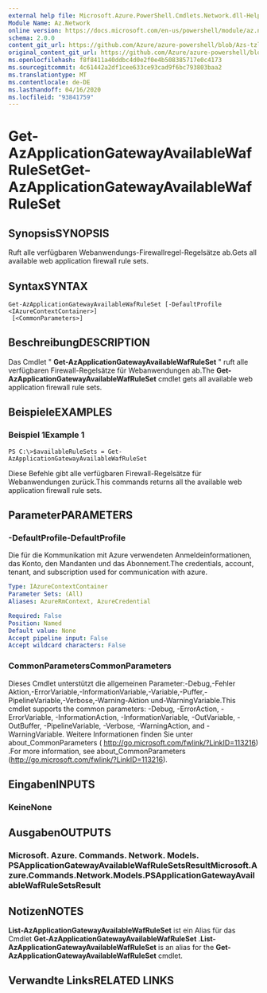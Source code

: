 ```yaml
---
external help file: Microsoft.Azure.PowerShell.Cmdlets.Network.dll-Help.xml
Module Name: Az.Network
online version: https://docs.microsoft.com/en-us/powershell/module/az.network/get-AzApplicationGatewayAvailableWafRuleSet
schema: 2.0.0
content_git_url: https://github.com/Azure/azure-powershell/blob/Azs-tzl/src/Network/Network/help/Get-AzApplicationGatewayAvailableWafRuleSet.md
original_content_git_url: https://github.com/Azure/azure-powershell/blob/Azs-tzl/src/Network/Network/help/Get-AzApplicationGatewayAvailableWafRuleSet.md
ms.openlocfilehash: f8f8411a40ddbc4d0e2f0e4b508385717e0c4173
ms.sourcegitcommit: 4c61442a2df1cee633ce93cad9f6bc793803baa2
ms.translationtype: MT
ms.contentlocale: de-DE
ms.lasthandoff: 04/16/2020
ms.locfileid: "93841759"
---
```

# <span data-ttu-id="55e90-101">Get-AzApplicationGatewayAvailableWafRuleSet</span><span class="sxs-lookup"><span data-stu-id="55e90-101">Get-AzApplicationGatewayAvailableWafRuleSet</span></span>

## <span data-ttu-id="55e90-102">Synopsis</span><span class="sxs-lookup"><span data-stu-id="55e90-102">SYNOPSIS</span></span>
<span data-ttu-id="55e90-103">Ruft alle verfügbaren Webanwendungs-Firewallregel-Regelsätze ab.</span><span class="sxs-lookup"><span data-stu-id="55e90-103">Gets all available web application firewall rule sets.</span></span>

## <span data-ttu-id="55e90-104">Syntax</span><span class="sxs-lookup"><span data-stu-id="55e90-104">SYNTAX</span></span>

```
Get-AzApplicationGatewayAvailableWafRuleSet [-DefaultProfile <IAzureContextContainer>]
 [<CommonParameters>]
```

## <span data-ttu-id="55e90-105">Beschreibung</span><span class="sxs-lookup"><span data-stu-id="55e90-105">DESCRIPTION</span></span>
<span data-ttu-id="55e90-106">Das Cmdlet " **Get-AzApplicationGatewayAvailableWafRuleSet** " ruft alle verfügbaren Firewall-Regelsätze für Webanwendungen ab.</span><span class="sxs-lookup"><span data-stu-id="55e90-106">The **Get-AzApplicationGatewayAvailableWafRuleSet** cmdlet gets all available web application firewall rule sets.</span></span>

## <span data-ttu-id="55e90-107">Beispiele</span><span class="sxs-lookup"><span data-stu-id="55e90-107">EXAMPLES</span></span>

### <span data-ttu-id="55e90-108">Beispiel 1</span><span class="sxs-lookup"><span data-stu-id="55e90-108">Example 1</span></span>
```
PS C:\>$availableRuleSets = Get-AzApplicationGatewayAvailableWafRuleSet
```

<span data-ttu-id="55e90-109">Diese Befehle gibt alle verfügbaren Firewall-Regelsätze für Webanwendungen zurück.</span><span class="sxs-lookup"><span data-stu-id="55e90-109">This commands returns all the available web application firewall rule sets.</span></span>

## <span data-ttu-id="55e90-110">Parameter</span><span class="sxs-lookup"><span data-stu-id="55e90-110">PARAMETERS</span></span>

### <span data-ttu-id="55e90-111">-DefaultProfile</span><span class="sxs-lookup"><span data-stu-id="55e90-111">-DefaultProfile</span></span>
<span data-ttu-id="55e90-112">Die für die Kommunikation mit Azure verwendeten Anmeldeinformationen, das Konto, den Mandanten und das Abonnement.</span><span class="sxs-lookup"><span data-stu-id="55e90-112">The credentials, account, tenant, and subscription used for communication with azure.</span></span>

```yaml
Type: IAzureContextContainer
Parameter Sets: (All)
Aliases: AzureRmContext, AzureCredential

Required: False
Position: Named
Default value: None
Accept pipeline input: False
Accept wildcard characters: False
```

### <span data-ttu-id="55e90-113">CommonParameters</span><span class="sxs-lookup"><span data-stu-id="55e90-113">CommonParameters</span></span>
<span data-ttu-id="55e90-114">Dieses Cmdlet unterstützt die allgemeinen Parameter:-Debug,-Fehler Aktion,-ErrorVariable,-InformationVariable,-Variable,-Puffer,-PipelineVariable,-Verbose,-Warning-Aktion und-WarningVariable.</span><span class="sxs-lookup"><span data-stu-id="55e90-114">This cmdlet supports the common parameters: -Debug, -ErrorAction, -ErrorVariable, -InformationAction, -InformationVariable, -OutVariable, -OutBuffer, -PipelineVariable, -Verbose, -WarningAction, and -WarningVariable.</span></span> <span data-ttu-id="55e90-115">Weitere Informationen finden Sie unter about_CommonParameters ( http://go.microsoft.com/fwlink/?LinkID=113216) .</span><span class="sxs-lookup"><span data-stu-id="55e90-115">For more information, see about_CommonParameters (http://go.microsoft.com/fwlink/?LinkID=113216).</span></span>

## <span data-ttu-id="55e90-116">Eingaben</span><span class="sxs-lookup"><span data-stu-id="55e90-116">INPUTS</span></span>

### <span data-ttu-id="55e90-117">Keine</span><span class="sxs-lookup"><span data-stu-id="55e90-117">None</span></span>

## <span data-ttu-id="55e90-118">Ausgaben</span><span class="sxs-lookup"><span data-stu-id="55e90-118">OUTPUTS</span></span>

### <span data-ttu-id="55e90-119">Microsoft. Azure. Commands. Network. Models. PSApplicationGatewayAvailableWafRuleSetsResult</span><span class="sxs-lookup"><span data-stu-id="55e90-119">Microsoft.Azure.Commands.Network.Models.PSApplicationGatewayAvailableWafRuleSetsResult</span></span>

## <span data-ttu-id="55e90-120">Notizen</span><span class="sxs-lookup"><span data-stu-id="55e90-120">NOTES</span></span>
<span data-ttu-id="55e90-121">**List-AzApplicationGatewayAvailableWafRuleSet** ist ein Alias für das Cmdlet **Get-AzApplicationGatewayAvailableWafRuleSet** .</span><span class="sxs-lookup"><span data-stu-id="55e90-121">**List-AzApplicationGatewayAvailableWafRuleSet** is an alias for the **Get-AzApplicationGatewayAvailableWafRuleSet** cmdlet.</span></span>

## <span data-ttu-id="55e90-122">Verwandte Links</span><span class="sxs-lookup"><span data-stu-id="55e90-122">RELATED LINKS</span></span>

